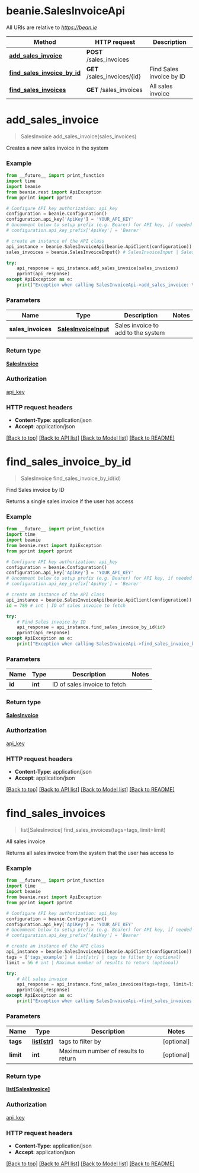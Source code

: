 # beanie.SalesInvoiceApi

All URIs are relative to *https://bean.ie*

Method | HTTP request | Description
------------- | ------------- | -------------
[**add_sales_invoice**](SalesInvoiceApi.md#add_sales_invoice) | **POST** /sales_invoices | 
[**find_sales_invoice_by_id**](SalesInvoiceApi.md#find_sales_invoice_by_id) | **GET** /sales_invoices/{id} | Find Sales invoice by ID
[**find_sales_invoices**](SalesInvoiceApi.md#find_sales_invoices) | **GET** /sales_invoices | All sales invoice


# **add_sales_invoice**
> SalesInvoice add_sales_invoice(sales_invoices)



Creates a new sales invoice in the system

### Example
```python
from __future__ import print_function
import time
import beanie
from beanie.rest import ApiException
from pprint import pprint

# Configure API key authorization: api_key
configuration = beanie.Configuration()
configuration.api_key['ApiKey'] = 'YOUR_API_KEY'
# Uncomment below to setup prefix (e.g. Bearer) for API key, if needed
# configuration.api_key_prefix['ApiKey'] = 'Bearer'

# create an instance of the API class
api_instance = beanie.SalesInvoiceApi(beanie.ApiClient(configuration))
sales_invoices = beanie.SalesInvoiceInput() # SalesInvoiceInput | Sales invoice to add to the system

try:
    api_response = api_instance.add_sales_invoice(sales_invoices)
    pprint(api_response)
except ApiException as e:
    print("Exception when calling SalesInvoiceApi->add_sales_invoice: %s\n" % e)
```

### Parameters

Name | Type | Description  | Notes
------------- | ------------- | ------------- | -------------
 **sales_invoices** | [**SalesInvoiceInput**](SalesInvoiceInput.md)| Sales invoice to add to the system | 

### Return type

[**SalesInvoice**](SalesInvoice.md)

### Authorization

[api_key](../README.md#api_key)

### HTTP request headers

 - **Content-Type**: application/json
 - **Accept**: application/json

[[Back to top]](#) [[Back to API list]](../README.md#documentation-for-api-endpoints) [[Back to Model list]](../README.md#documentation-for-models) [[Back to README]](../README.md)

# **find_sales_invoice_by_id**
> SalesInvoice find_sales_invoice_by_id(id)

Find Sales invoice by ID

Returns a single sales invoice if the user has access

### Example
```python
from __future__ import print_function
import time
import beanie
from beanie.rest import ApiException
from pprint import pprint

# Configure API key authorization: api_key
configuration = beanie.Configuration()
configuration.api_key['ApiKey'] = 'YOUR_API_KEY'
# Uncomment below to setup prefix (e.g. Bearer) for API key, if needed
# configuration.api_key_prefix['ApiKey'] = 'Bearer'

# create an instance of the API class
api_instance = beanie.SalesInvoiceApi(beanie.ApiClient(configuration))
id = 789 # int | ID of sales invoice to fetch

try:
    # Find Sales invoice by ID
    api_response = api_instance.find_sales_invoice_by_id(id)
    pprint(api_response)
except ApiException as e:
    print("Exception when calling SalesInvoiceApi->find_sales_invoice_by_id: %s\n" % e)
```

### Parameters

Name | Type | Description  | Notes
------------- | ------------- | ------------- | -------------
 **id** | **int**| ID of sales invoice to fetch | 

### Return type

[**SalesInvoice**](SalesInvoice.md)

### Authorization

[api_key](../README.md#api_key)

### HTTP request headers

 - **Content-Type**: application/json
 - **Accept**: application/json

[[Back to top]](#) [[Back to API list]](../README.md#documentation-for-api-endpoints) [[Back to Model list]](../README.md#documentation-for-models) [[Back to README]](../README.md)

# **find_sales_invoices**
> list[SalesInvoice] find_sales_invoices(tags=tags, limit=limit)

All sales invoice

Returns all sales invoice from the system that the user has access to

### Example
```python
from __future__ import print_function
import time
import beanie
from beanie.rest import ApiException
from pprint import pprint

# Configure API key authorization: api_key
configuration = beanie.Configuration()
configuration.api_key['ApiKey'] = 'YOUR_API_KEY'
# Uncomment below to setup prefix (e.g. Bearer) for API key, if needed
# configuration.api_key_prefix['ApiKey'] = 'Bearer'

# create an instance of the API class
api_instance = beanie.SalesInvoiceApi(beanie.ApiClient(configuration))
tags = ['tags_example'] # list[str] | tags to filter by (optional)
limit = 56 # int | Maximum number of results to return (optional)

try:
    # All sales invoice
    api_response = api_instance.find_sales_invoices(tags=tags, limit=limit)
    pprint(api_response)
except ApiException as e:
    print("Exception when calling SalesInvoiceApi->find_sales_invoices: %s\n" % e)
```

### Parameters

Name | Type | Description  | Notes
------------- | ------------- | ------------- | -------------
 **tags** | [**list[str]**](str.md)| tags to filter by | [optional] 
 **limit** | **int**| Maximum number of results to return | [optional] 

### Return type

[**list[SalesInvoice]**](SalesInvoice.md)

### Authorization

[api_key](../README.md#api_key)

### HTTP request headers

 - **Content-Type**: application/json
 - **Accept**: application/json

[[Back to top]](#) [[Back to API list]](../README.md#documentation-for-api-endpoints) [[Back to Model list]](../README.md#documentation-for-models) [[Back to README]](../README.md)

